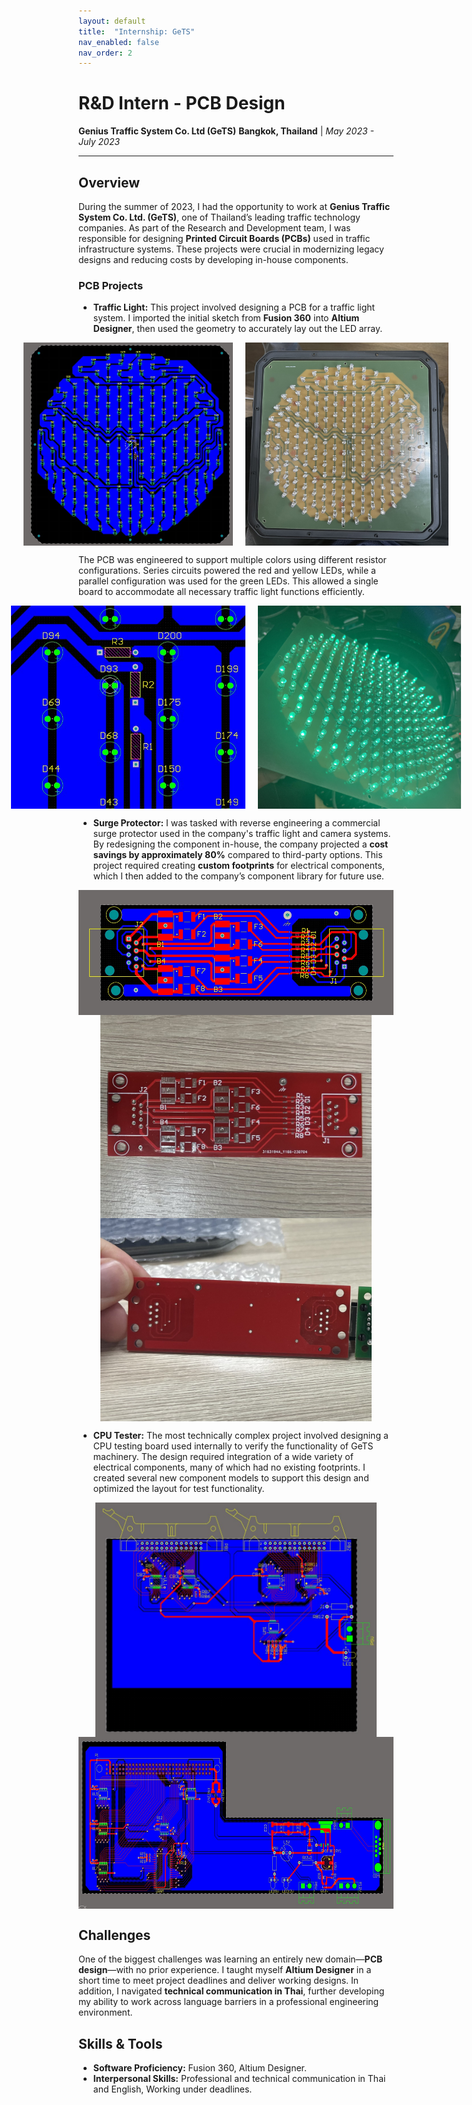 ```yaml
---
layout: default
title:  "Internship: GeTS"
nav_enabled: false
nav_order: 2
---
```


# R&D Intern - PCB Design
**Genius Traffic System Co. Ltd (GeTS)**
**Bangkok, Thailand** | *May 2023 - July 2023*

---

## Overview
During the summer of 2023, I had the opportunity to work at **Genius Traffic System Co. Ltd. (GeTS)**, one of Thailand’s leading traffic technology companies. As part of the Research and Development team, I was responsible for designing **Printed Circuit Boards (PCBs)** used in traffic infrastructure systems. These projects were crucial in modernizing legacy designs and reducing costs by developing in-house components.

### PCB Projects
- **Traffic Light:** This project involved designing a PCB for a traffic light system. I imported the initial sketch from **Fusion 360** into **Altium Designer**, then used the geometry to accurately lay out the LED array.


<div style="display: flex; justify-content: center; gap: 20px;">
    <img src="assets/tlightAD.jpg" style="height: 325px; width: auto;">
    <img src="assets/tlHousing.jpg" style="height: 325px; width: auto;">
</div>

The PCB was engineered to support multiple colors using different resistor configurations. Series circuits powered the red and yellow LEDs, while a parallel configuration was used for the green LEDs. This allowed a single board to accommodate all necessary traffic light functions efficiently.

<div style="display: flex; justify-content: center; gap: 20px;">
    <img src="assets/tlADresistor.jpg" style="height: 325px; width: auto;">
    <img src="assets/trafficLight.jpg" style="height: 325px; width: auto;">
</div>


- **Surge Protector:** I was tasked with reverse engineering a commercial surge protector used in the company's traffic light and camera systems. By redesigning the component in-house, the company projected a **cost savings by approximately 80%** compared to third-party options. This project required creating **custom footprints** for electrical components, which I then added to the company’s component library for future use.


<div style="display: flex; justify-content: center; gap: 20px;">
    <img src="assets/surgeProtectorAD.jpg" style="height: 200px; width: auto;">
</div>

<div style="display: flex; justify-content: center; gap: 20px;">
    <img src="assets/spFront.jpg" style="height: 325px; width: auto;">
</div>

<div style="display: flex; justify-content: center; gap: 20px;">
    <img src="assets/spBack.jpg" style="height: 325px; width: auto;">
</div>


- **CPU Tester:** The most technically complex project involved designing a CPU testing board used internally to verify the functionality of GeTS machinery. The design required integration of a wide variety of electrical components, many of which had no existing footprints. I created several new component models to support this design and optimized the layout for test functionality.

<div style="display: flex; justify-content: center; gap: 20px;">
    <img src="assets/CPUtest1.jpg" style="height: 375px; width: auto;">
</div>

<div style="display: flex; justify-content: center; gap: 20px;">
    <img src="assets/CPUtest2.jpg" style="height: 275px; width: auto;">
</div>

## Challenges
One of the biggest challenges was learning an entirely new domain—**PCB design**—with no prior experience. I taught myself **Altium Designer** in a short time to meet project deadlines and deliver working designs. In addition, I navigated **technical communication in Thai**, further developing my ability to work across language barriers in a professional engineering environment.

## Skills & Tools
- **Software Proficiency:** Fusion 360, Altium Designer.
- **Interpersonal Skills:** Professional and technical communication in Thai and English, Working under deadlines.